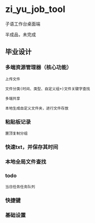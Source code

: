 # zi_yu_job_tool

子语工作台桌面端

半成品，未完成

## 毕业设计

### 多端资源管理器（核心功能）

    上传文件

    文件分类(时间、类型、自定义组+)文件关键字查找

    多端共享

    本地生成自定义文件夹，进行文件存放

### 粘贴板记录

    置顶复制分组

### 快速txt，并保存其时间

### 本地全局文件查找

### todo

    当日任务任务队列

### 快捷键

### 基础设置
